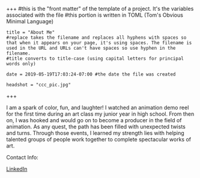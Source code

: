 +++
    #this is the "front matter" of the template of a project. It's the variables associated with the file
    #this portion is written in TOML (Tom's Obvious Minimal Language)
    
    title = "About Me"
    #replace takes the filename and replaces all hyphens with spaces so that when it appears on your page, it's using spaces. The filename is used in the URL and URLs can't have spaces so use hyphen in the filename.
    #title converts to title-case (using capital letters for principal words only)
    
    date = 2019-05-19T17:03:24-07:00 #the date the file was created
    
    headshot = "ccc_pic.jpg"

+++

I am a spark of color, fun, and laughter! I watched an animation demo reel for the first time during an art class my junior year in high school. From then on, I was hooked and would go on to become a producer in the field of animation. As any quest, the path has been filled with unexpected twists and turns. Through those events, I learned my strength lies with helping talented groups of people work together to complete spectacular works of art.



Contact Info:

<a href="https://www.linkedin.com/in/cynthia-carrillo-contreras-03a9a384/">LinkedIn</a>

